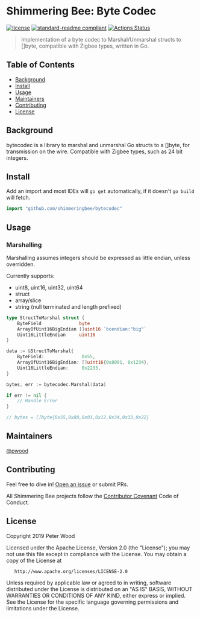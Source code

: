 # Shimmering Bee: Byte Codec

[![license](https://img.shields.io/github/license/shimmeringbee/bytecodec.svg)](https://github.com/shimmeringbee/bytecodec/blob/master/LICENSE)
[![standard-readme compliant](https://img.shields.io/badge/standard--readme-OK-green.svg)](https://github.com/RichardLitt/standard-readme)
[![Actions Status](https://github.com/shimmeringbee/bytecodec/workflows/test/badge.svg)](https://github.com/shimmeringbee/bytecodec/actions)

> Implementation of a byte codec to Marshal/Unmarshal structs to []byte, compatible with Zigbee types, written in Go.

## Table of Contents

- [Background](#background)
- [Install](#install)
- [Usage](#usage)
- [Maintainers](#maintainers)
- [Contributing](#contributing)
- [License](#license)

## Background

bytecodec is a library to marshal and unmarshal Go structs to a []byte, for transmission on the wire. Compatible with Zigbee types, such as 24 bit integers.

## Install

Add an import and most IDEs will `go get` automatically, if it doesn't `go build` will fetch.

```go
import "github.com/shimmeringbee/bytecodec"
```

## Usage

### Marshalling

Marshalling assumes integers should be expressed as little endian, unless overridden.

Currently supports:
* uint8, uint16, uint32, uint64
* struct
* array/slice
* string (null terminated and length prefixed)

```go
type StructToMarshal struct {
    ByteField              byte
    ArrayOfUint16BigEndian []uint16 `bcendian:"big"`
    Uint16LittleEndian     uint16
}

data := &StructToMarshal{
    ByteField:              0x55,
    ArrayOfUint16BigEndian: []uint16{0x8001, 0x1234},
    Uint16LittleEndian:     0x2233,
}

bytes, err := bytecodec.Marshal(data)

if err != nil {
    // Handle Error
}

// bytes = []byte{0x55,0x80,0x01,0x12,0x34,0x33,0x22}
```

## Maintainers

[@pwood](https://github.com/pwood)

## Contributing

Feel free to dive in! [Open an issue](https://github.com/shimmeringbee/bytecodec/issues/new) or submit PRs.

All Shimmering Bee projects follow the [Contributor Covenant](https://shimmeringbee.io/docs/code_of_conduct/) Code of Conduct.

## License

   Copyright 2019 Peter Wood

   Licensed under the Apache License, Version 2.0 (the "License");
   you may not use this file except in compliance with the License.
   You may obtain a copy of the License at

       http://www.apache.org/licenses/LICENSE-2.0

   Unless required by applicable law or agreed to in writing, software
   distributed under the License is distributed on an "AS IS" BASIS,
   WITHOUT WARRANTIES OR CONDITIONS OF ANY KIND, either express or implied.
   See the License for the specific language governing permissions and
   limitations under the License.